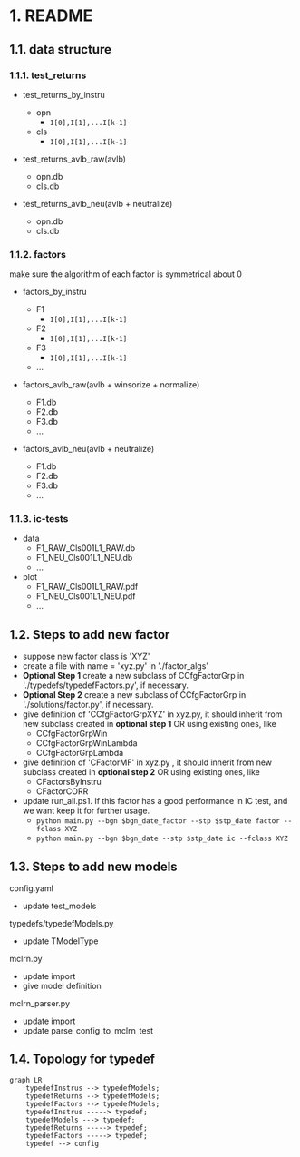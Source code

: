 # 1. README

## 1.1. data structure

### 1.1.1. test_returns

+ test_returns_by_instru
    + opn
        + `I[0],I[1],...I[k-1]`
    + cls
        + `I[0],I[1],...I[k-1]`

+ test_returns_avlb_raw(avlb)
    + opn.db
    + cls.db

+ test_returns_avlb_neu(avlb + neutralize)
    + opn.db
    + cls.db

### 1.1.2. factors

make sure the algorithm of each factor is symmetrical about 0

+ factors_by_instru
    + F1
        + `I[0],I[1],...I[k-1]`
    + F2
        + `I[0],I[1],...I[k-1]`
    + F3
        + `I[0],I[1],...I[k-1]`
    + ...

+ factors_avlb_raw(avlb + winsorize + normalize)
    + F1.db
    + F2.db
    + F3.db
    + ...

+ factors_avlb_neu(avlb + neutralize)
    + F1.db
    + F2.db
    + F3.db
    + ...

### 1.1.3. ic-tests

+ data
    + F1_RAW_Cls001L1_RAW.db
    + F1_NEU_Cls001L1_NEU.db
    + ...
+ plot
    + F1_RAW_Cls001L1_RAW.pdf
    + F1_NEU_Cls001L1_NEU.pdf
    + ...

## 1.2. Steps to add new factor

+ suppose new factor class is 'XYZ'
+ create a file with name = 'xyz.py' in './factor_algs'
+ **Optional Step 1** create a new subclass of CCfgFactorGrp in './typedefs/typedefFactors.py', if necessary.
+ **Optional Step 2** create a new subclass of CCfgFactorGrp in './solutions/factor.py', if necessary.
+ give definition of 'CCfgFactorGrpXYZ' in xyz.py, it should inherit from new subclass created in **optional step 1** OR using existing ones, like
    + CCfgFactorGrpWin
    + CCfgFactorGrpWinLambda
    + CCfgFactorGrpLambda
+ give definition of 'CFactorMF' in xyz.py , it should inherit from new subclass created in **optional step 2** OR using existing ones, like
    + CFactorsByInstru
    + CFactorCORR
+ update run_all.ps1. If this factor has a good performance in IC test, and we want keep it for further usage.
    + `python main.py --bgn $bgn_date_factor --stp $stp_date factor --fclass XYZ`
    + `python main.py --bgn $bgn_date --stp $stp_date ic --fclass XYZ`

## 1.3. Steps to add new models

config.yaml

+ update test_models

typedefs/typedefModels.py

+ update TModelType

mclrn.py

+ update import
+ give model definition

mclrn_parser.py

+ update import
+ update parse_config_to_mclrn_test

## 1.4. Topology for typedef

```mermaid
graph LR
    typedefInstrus --> typedefModels;
    typedefReturns --> typedefModels;
    typedefFactors --> typedefModels;
    typedefInstrus -----> typedef;
    typedefModels ---> typedef;
    typedefReturns -----> typedef;
    typedefFactors -----> typedef;
    typedef --> config
```
